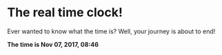 # The real time clock!

Ever wanted to know what the time is? Well, your journey is about to end!

**The time is Nov 07, 2017, 08:46**